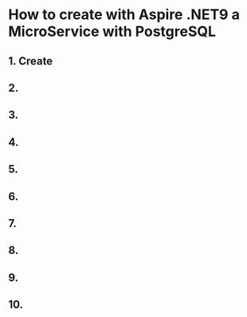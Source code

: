 # How to create with Aspire .NET9 a MicroService with PostgreSQL

## 1. Create 

## 2. 

## 3. 

## 4. 

## 5. 

## 6. 

## 7.

## 8.

## 9.

## 10.

